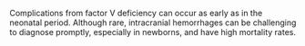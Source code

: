 Complications from factor V deficiency can occur as early as in the neonatal period. Although rare, intracranial hemorrhages can be challenging to diagnose promptly, especially in newborns, and have high mortality rates.